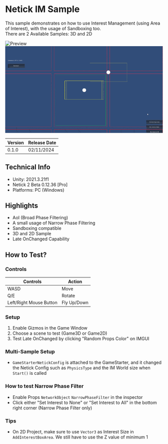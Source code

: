 # Netick IM Sample

This sample demonstrates on how to use Interest Management (using Area of Interest), with the usage of Sandboxing too.  
There are 2 Available Samples: 3D and 2D

![Preview](https://github.com/StinkySteak/netick-im-sample/blob/docs/overview.gif)
![Preview](https://github.com/StinkySteak/netick-im-sample/blob/docs/overview_2d.gif)

| Version | Release Date |
| :-------- | :------- 
| 0.1.0 | 02/11/2024  |

## Technical Info
- Unity: 2021.3.21f1
- Netick 2 Beta 0.12.36 [Pro]
- Platforms: PC (Windows)

## Highlights
- AoI (Broad Phase Filtering)
- A small usage of Narrow Phase Filtering
- Sandboxing compatible
- 3D and 2D Sample
- Late OnChanged Capability

## How to Test?

### Controls
| Controls                	| Action      	|
|-------------------------	|-------------	|
| WASD                    	| Move        	|
| Q/E                     	| Rotate      	|
| Left/Right Mouse Button 	| Fly Up/Down 	|

### Setup
1. Enable Gizmos in the Game Window
1. Choose a scene to test (Game3D or Game2D)
1. Test Late OnChanged by clicking "Random Props Color" on IMGUI

### Multi-Sample Setup
- `GameStarterNetickConfig` is attached to the GameStarter, and it changed the Netick Config such as `PhysicsType` and the IM World size when `Start()` is called

### How to test Narrow Phase Filter
- Enable Props `NetworkObject` `NarrowPhaseFilter` in the inspector
- Click either "Set Interest to None" or "Set Interest to All" in the bottom right corner (Narrow Phase Filter only)

### Tips
- On 2D Project, make sure to use `Vector3` as Interest Size in `AddInterestBoxArea`. We still have to use the Z value of minimum 1
